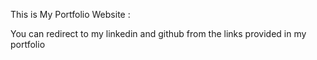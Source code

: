 This is My Portfolio Website :

You can redirect to my linkedin and github from the links provided in my portfolio
